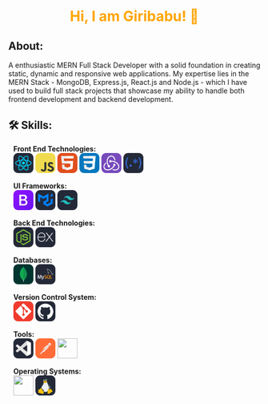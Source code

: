 <h1 align='center' style="color:orange">
  Hi, I am Giribabu! 👋
</h1>

<div>
  <h2>About:</h2>
  <p>
    A enthusiastic MERN Full Stack Developer with a solid foundation in creating static, dynamic and responsive web applications. My expertise lies in the MERN Stack - MongoDB, Express.js, React.js and Node.js - which I have used to build full stack projects that showcase my ability to handle both frontend development and backend development.
  </p>
</div>

<div>
  <h2>🛠️ Skills:</h2>
  <p style="margin-left: 10px">
    <b>Front End Technologies:</b> <br />
    <img src="https://github.com/tandpfun/skill-icons/blob/main/icons/React-Dark.svg" width=40 height=40 />
    <img src="https://github.com/tandpfun/skill-icons/blob/main/icons/JavaScript.svg" width=40 height=40 />
    <img src="https://github.com/tandpfun/skill-icons/blob/main/icons/HTML.svg" width=40 height=40 />
    <img src="https://github.com/tandpfun/skill-icons/blob/main/icons/CSS.svg" width=40 height=40 />
    <img src="https://github.com/tandpfun/skill-icons/blob/main/icons/Redux.svg" width=40 height=40 />
    <img src="https://github.com/tandpfun/skill-icons/blob/main/icons/Regex-Dark.svg" width=40 height=40 />
  </p>

  <p style="margin-left: 10px">
    <b>UI Frameworks:</b> <br />
    <img src="https://github.com/tandpfun/skill-icons/blob/main/icons/Bootstrap.svg" width=40 height=40 />
    <img src="https://github.com/tandpfun/skill-icons/blob/main/icons/MaterialUI-Dark.svg" width=40 height=40 />
    <img src="https://github.com/tandpfun/skill-icons/blob/main/icons/TailwindCSS-Dark.svg" width=40 height=40 />
  </p>

  <p style="margin-left: 10px">
    <b>Back End Technologies:</b> <br />
    <img src="https://github.com/tandpfun/skill-icons/blob/main/icons/NodeJS-Dark.svg" width=40 height=40 />
    <img src="https://github.com/tandpfun/skill-icons/blob/main/icons/ExpressJS-Dark.svg" width=40 height=40 />
  </p>

  <p style="margin-left: 10px">
    <b>Databases:</b> <br />
    <img src="https://github.com/tandpfun/skill-icons/blob/main/icons/MongoDB.svg" width=40 height=40 />
    <img src="https://github.com/tandpfun/skill-icons/blob/main/icons/MySQL-Dark.svg" width=40 height=40 />
  </p>

  <p style="margin-left: 10px">
    <b>Version Control System:</b> <br />
    <img src="https://github.com/tandpfun/skill-icons/blob/main/icons/Git.svg" width=40 height=40 />
    <img src="https://github.com/tandpfun/skill-icons/blob/main/icons/Github-Dark.svg" width=40 height=40 />
  </p>

  <p style="margin-left: 10px">
    <b>Tools:</b> <br />
    <img src="https://github.com/tandpfun/skill-icons/blob/main/icons/VSCode-Dark.svg" width=40 height=40 />
    <img src="https://github.com/tandpfun/skill-icons/blob/main/icons/Postman.svg" width=40 height=40 />
    <img src="https://github.com/tandpfun/skill-icons/blob/main/icons/Npm-Dark.svg" width=40 height=40 />
  </p>

  <p style="margin-left: 10px">
    <b>Operating Systems:</b> <br />
    <img src="https://github.com/tandpfun/skill-icons/blob/main/icons/Windows-Dark.svg" width=40 height=40 />
    <img src="https://github.com/tandpfun/skill-icons/blob/main/icons/Linux-Dark.svg" width=40 height=40 />
  </p>
</div>
